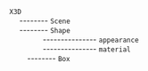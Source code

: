 `X3D`  
&emsp; -------- `Scene`  
&emsp; -------- `Shape`  
&emsp;&emsp;&emsp;&emsp; --------------- `appearance`  
&emsp;&emsp;&emsp;&emsp; --------------- `material`  
&emsp;&emsp; -------- `Box`





